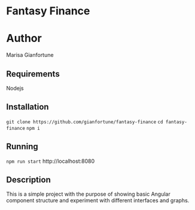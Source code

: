 # Fantasy Finance
# Author
Marisa Gianfortune

## Requirements
Nodejs

## Installation
`git clone https://github.com/gianfortune/fantasy-finance`
`cd fantasy-finance`
`npm i`

## Running
`npm run start`
http://localhost:8080

## Description
This is a simple project with the purpose of showing basic Angular component structure and experiment with different interfaces and graphs.
